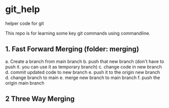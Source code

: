 # git_help
helper code for git 

This repo is for learning some key git commands using commandline. 

## 1. Fast Forward Merging (folder: merging)
a. Create a branch from main branch
b. push that new branch (don't have to push it. you can use it as temporary branch)
c. change code in new branch
d. commit updated code to new branch
e. push it to the origin new branch 
d. change branch to main
e. merge new branch to main branch
f. push the origin main branch

## 2 Three Way Merging 

